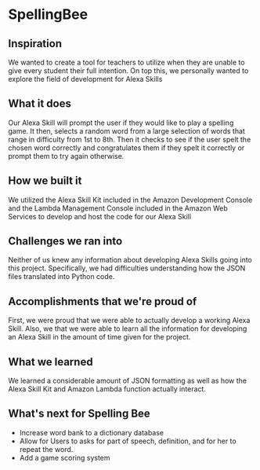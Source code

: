 # SpellingBee
## Inspiration
We wanted to create a tool for teachers to utilize when they are unable to give every student their full intention. On top this, we personally wanted to explore the field of development for Alexa Skills
## What it does
Our Alexa Skill will prompt the user if they would like to play a spelling game. It then, selects a random word from a large selection of words that range in difficulty from 1st to 8th. Then it checks to see if the user spelt the chosen word correctly and congratulates them if they spelt it correctly or prompt them to try again otherwise.
## How we built it
We utilized the Alexa Skill Kit included in the Amazon Development Console and the Lambda Management Console included in the Amazon Web Services to develop and host the code for our Alexa Skill
## Challenges we ran into
Neither of us knew any information about developing Alexa Skills going into this project. Specifically, we had difficulties understanding how the JSON files translated into Python code.
## Accomplishments that we're proud of
First, we were proud that we were able to actually develop a working Alexa Skill. Also, we that we were able to learn all the information for developing an Alexa Skill in the amount of time given for the project.
## What we learned
We learned a considerable amount of JSON formatting as well as how the Alexa Skill Kit and Amazon Lambda function actually interact.
## What's next for Spelling Bee
- Increase word bank to a dictionary database
- Allow for Users to asks for part of speech, definition, and for her to repeat the word.
- Add a game scoring system
